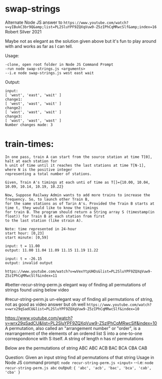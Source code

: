 # swap-strings
Alternate Node JS answer to 
```https://www.youtube.com/watch?v=yIBukC3br9Q&amp;list=PL2SluYPF9ZQXqVuw9-Z5zIPhCqMRwcSlf&amp;index=16```
Robert Silver 2021

Maybe not as elegant as the solution given above but it's fun to play around with and works as far as I can tell.

Usage:
```
-clone, open root folder in Node JS Command Prompt
-run node swap-strings.js <arguments>
--i.e node swap-strings.js west east wait
```

Output:
```
input:
[ 'west', 'east', 'wait' ]
change1:
[ 'west', 'wast', 'wait' ]
change2:
[ 'wast', 'wast', 'wait' ]
change3:
[ 'wast', 'wast', 'wast' ]
Number changes made: 3
```

# train-times:
```
In one pass, train A can start from the source station at time T[0], halt at each station for
h unit of time until it reaches the last stations at time T[N-1], where N is the positive integer
representing a total number of stations.

Given, Train A's timings at each unti of time as T[]={10.00, 10.04, 10.09, 10.14, 10.19, 10.22}

Now, Suppose Railway Admin wants to add more trains to increase the frequency. So, to launch other Train B,
for the same stations as of Tarin A's. Provided the Train B starts at time t, they would like to know the timings
for train B. The program should return a String array S (timestamp(in float)) for Train B at each station from first
to the last station (like strain A).

Note: time represented in 24-hour
start hour: [0,23]
start minute: [0,59]

input: t = 11.00
output: 11.00 11.04 11.09 11.15 11.19 11.22

input: t = -26.15
output: invalid output

https://www.youtube.com/watch?v=wVexYtpUHDs&list=PL2SluYPF9ZQXqVuw9-Z5zIPhCqMRwcSlf&index=11
```

#better-recur-string-perm.js
elegant way of finding all permutations of strings found using below video

#recur-string-perm.js
un-elegant way of finding all permutations of string, not as good as video answer but oh well
```https://www.youtube.com/watch?v=wrx29qSadCU&list=PL2SluYPF9ZQXqVuw9-Z5zIPhCqMRwcSlf&index=10```

https://www.youtube.com/watch?v=wrx29qSadCU&list=PL2SluYPF9ZQXqVuw9-Z5zIPhCqMRwcSlf&index=10
A permutation, also called an "arrangement number" or "order", is a rearrangement of the elements
of an ordered list S into a one-to-one correspondonce with S itself. A string of length n has
n! permutations

Below are the permutations of string ABC
ABC ACB BAC BCA CBA CAB

Question: Given an input string find all permutations of that string
Usage in Node JS command prompt: 
```node recur-string-perm.js <input>```
--i.e: 
```node recur-string-perm.js abc```
output:
```{ 'abc', 'acb', 'bac', 'bca', 'cab', 'cba' }```


